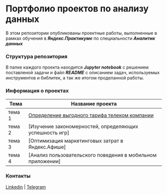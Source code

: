 # Портфолио проектов по анализу данных

В этом репозитории опубликованы проектные работы, выполненные в рамках обучения в **_Яндекс.Практикуме_** по специальности **_Аналитик данных_**

### Структура репозитория

В папке каждого проекта находится **_Jupyter notebook_** с решением поставленой задачи и файл **_README_** с описанием задач, используемых инструментов и библитек, а так же итогом проделанной работы.

### Информация о проектах

|Тема   |Название проекта   |
|---|---|
|тема 1   |[Определение выгодного тарифа телеком компании](#https://git.io/JUzkR)
|тема 2   |[Изучение закономерностей, определяющих успешность игр] 
|тема 3   |[Оптимизация маркетинговых затрат в Яндекс.Афише] 
|тема 4   |[Анализ пользовательского поведения в мобильном приложении] 


### Контакты
[Linkedin](https://www.linkedin.com/in/dmch/) | 
[Telegram](https://t.me/dmch0)
